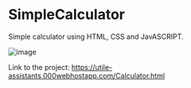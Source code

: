 # SimpleCalculator
Simple calculator using HTML, CSS and JavASCRIPT.



![image](https://github.com/BickeyManandhar/SimpleCalculator/assets/32465801/0cfaad2a-3de8-4562-a9a6-5174b705c726)





Link to the project: https://utile-assistants.000webhostapp.com/Calculator.html
